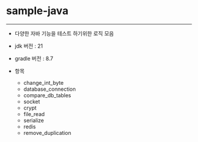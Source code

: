 # sample-java
---

- 다양한 자바 기능을 테스트 하기위한 로직 모음
- jdk 버전 : 21
- gradle 버전 : 8.7  


- 항목
    - change_int_byte
    - database_connection
    - compare_db_tables
    - socket
    - crypt
    - file_read
    - serialize
    - redis
    - remove_duplication